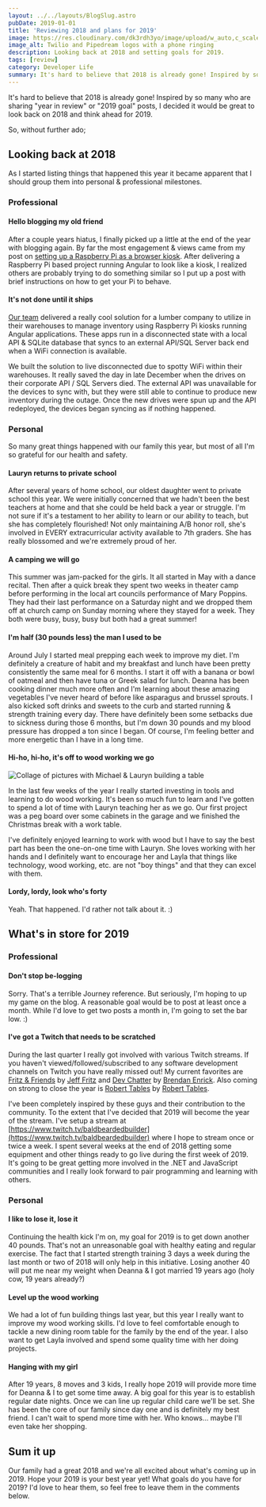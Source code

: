 ```yaml
---
layout: ../../layouts/BlogSlug.astro
pubDate: 2019-01-01
title: 'Reviewing 2018 and plans for 2019'
image: https://res.cloudinary.com/dk3rdh3yo/image/upload/w_auto,c_scale/v1669516284/blog/email-phone-call-transcripts-with-twilio-studio-and-pipedream/m_lxbxkr.png
image_alt: Twilio and Pipedream logos with a phone ringing
description: Looking back at 2018 and setting goals for 2019.
tags: [review]
category: Developer Life
summary: It's hard to believe that 2018 is already gone! Inspired by so many who are sharing "year in review" or "2019 goal" posts, I decided it would be great to look back on 2018 and think ahead for 2019.
---
```


It's hard to believe that 2018 is already gone! Inspired by so many who are sharing "year in review" or "2019 goal" posts, I decided it would be great to look back on 2018 and think ahead for 2019.

<!--more-->

So, without further ado;

## Looking back at 2018

As I started listing things that happened this year it became apparent that I should group them into personal &amp; professional milestones.

### Professional

#### Hello blogging my old friend

After a couple years hiatus, I finally picked up a little at the end of the year with blogging again. By far the most engagement &amp; views came from my post on [setting up a Raspberry Pi as a browser kiosk](https://michaeljolley.com/posts/setting-up-raspberry-pi-for-kiosk-mode). After delivering a Raspberry Pi based project running Angular to look like a kiosk, I realized others are probably trying to do something similar so I put up a post with brief instructions on how to get your Pi to behave.

#### It's not done until it ships

[Our team](http://advsysunlimited.com) delivered a really cool solution for a lumber company to utilize in their warehouses to manage inventory using Raspberry Pi kiosks running Angular applications. These apps run in a disconnected state with a local API &amp; SQLite database that syncs to an external API/SQL Server back end when a WiFi connection is available.

We built the solution to live disconnected due to spotty WiFi within their warehouses. It really saved the day in late December when the drives on their corporate API / SQL Servers died. The external API was unavailable for the devices to sync with, but they were still able to continue to produce new inventory during the outage. Once the new drives were spun up and the API redeployed, the devices began syncing as if nothing happened.

### Personal

So many great things happened with our family this year, but most of all I'm so grateful for our health and safety.

#### Lauryn returns to private school

After several years of home school, our oldest daughter went to private school this year. We were initially concerned that we hadn't been the best teachers at home and that she could be held back a year or struggle. I'm not sure if it's a testament to her ability to learn or our ability to teach, but she has completely flourished! Not only maintaining A/B honor roll, she's involved in EVERY extracurricular activity available to 7th graders. She has really blossomed and we're extremely proud of her.

#### A camping we will go

This summer was jam-packed for the girls. It all started in May with a dance recital. Then after a quick break they spent two weeks in theater camp before performing in the local art councils performance of Mary Poppins. They had their last performance on a Saturday night and we dropped them off at church camp on Sunday morning where they stayed for a week. They both were busy, busy, busy but both had a great summer!

#### I'm half (30 pounds less) the man I used to be

Around July I started meal prepping each week to improve my diet. I'm definitely a creature of habit and my breakfast and lunch have been pretty consistently the same meal for 6 months. I start it off with a banana or bowl of oatmeal and then have tuna or Greek salad for lunch. Deanna has been cooking dinner much more often and I'm learning about these amazing vegetables I've never heard of before like asparagus and brussel sprouts. I also kicked soft drinks and sweets to the curb and started running &amp; strength training every day. There have definitely been some setbacks due to sickness during those 6 months, but I'm down 30 pounds and my blood pressure has dropped a ton since I began. Of course, I'm feeling better and more energetic than I have in a long time.

#### Hi-ho, hi-ho, it's off to wood working we go

![Collage of pictures with Michael & Lauryn building a table](https://res.cloudinary.com/dk3rdh3yo/image/upload/v1650137024/blog/2018-year-in-review/50576549-b1966a80-0dd9-11e9-9cdc-e75f4542dfab_xjeqta.jpg)

In the last few weeks of the year I really started investing in tools and learning to do wood working. It's been so much fun to learn and I've gotten to spend a lot of time with Lauryn teaching her as we go. Our first project was a peg board over some cabinets in the garage and we finished the Christmas break with a work table.

I've definitely enjoyed learning to work with wood but I have to say the best part has been the one-on-one time with Lauryn. She loves working with her hands and I definitely want to encourage her and Layla that things like technology, wood working, etc. are not "boy things" and that they can excel with them.

#### Lordy, lordy, look who's forty

Yeah. That happened. I'd rather not talk about it. :)

## What's in store for 2019

### Professional

#### Don't stop be-logging

Sorry. That's a terrible Journey reference. But seriously, I'm hoping to up my game on the blog. A reasonable goal would be to post at least once a month. While I'd love to get two posts a month in, I'm going to set the bar low. :)

#### I've got a Twitch that needs to be scratched

During the last quarter I really got involved with various Twitch streams. If you haven't viewed/followed/subscribed to any software development channels on Twitch you have really missed out! My current favorites are [Fritz &amp; Friends](https://www.twitch.tv/csharpfritz) by [Jeff Fritz](https://twitter.com/csharpfritz) and [Dev Chatter](https://www.twitch.tv/devchatter) by [Brendan Enrick](https://twitter.com/brendoneus). Also coming on strong to close the year is [Robert Tables](https://www.twitch.tv/roberttables) by [Robert Tables](https://twitter.com/drpoindexter).

I've been completely inspired by these guys and their contribution to the community. To the extent that I've decided that 2019 will become the year of the stream. I've setup a stream at [https://www.twitch.tv/baldbeardedbuilder](https://www.twitch.tv/baldbeardedbuilder) where I hope to stream once or twice a week. I spent several weeks at the end of 2018 getting some equipment and other things ready to go live during the first week of 2019. It's going to be great getting more involved in the .NET and JavaScript communities and I really look forward to pair programming and learning with others.

### Personal

#### I like to lose it, lose it

Continuing the health kick I'm on, my goal for 2019 is to get down another 40 pounds. That's not an unreasonable goal with healthy eating and regular exercise. The fact that I started strength training 3 days a week during the last month or two of 2018 will only help in this initiative. Losing another 40 will put me near my weight when Deanna &amp; I got married 19 years ago (holy cow, 19 years already?)

#### Level up the wood working

We had a lot of fun building things last year, but this year I really want to improve my wood working skills. I'd love to feel comfortable enough to tackle a new dining room table for the family by the end of the year. I also want to get Layla involved and spend some quality time with her doing projects.

#### Hanging with my girl

After 19 years, 8 moves and 3 kids, I really hope 2019 will provide more time for Deanna &amp; I to get some time away. A big goal for this year is to establish regular date nights. Once we can line up regular child care we'll be set. She has been the core of our family since day one and is definitely my best friend. I can't wait to spend more time with her. Who knows... maybe I'll even take her shopping.

## Sum it up

Our family had a great 2018 and we're all excited about what's coming up in 2019. Hope your 2019 is your best year yet! What goals do you have for 2019? I'd love to hear them, so feel free to leave them in the comments below.
